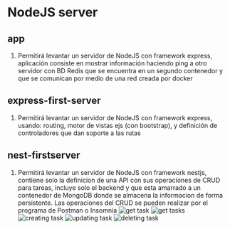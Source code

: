 # NodeJS server
## app
1. Permitirá levantar un servidor de NodeJS con framework express, aplicación consiste en mostrar información haciendo ping a otro servidor con BD Redis que se encuentra en un segundo contenedor y que se comunican por medio de una red creada por docker
## express-first-server
1. Permitirá levantar un servidor de NodeJS con framework express, usando: routing, motor de vistas ejs (con bootstrap), y definición de controladores que dan soporte a las rutas
## nest-firstserver
1. Permitirá levantar un servidor de NodeJS con framework nestjs, contiene solo la definicion de una API con sus operaciones de CRUD para tareas, incluye solo el backend y que esta amarrado a un contenedor de MongoDB donde se almacena la informacion de forma persistente. Las operaciones del CRUD se pueden realizar por el programa de Postman o Insomnia
![get task](https://imgur.com/suDeO2p "Obteniendo tarea")
![get tasks](https://imgur.com/EWiZ2Lm "Obteniendo tareas")
![creating task](https://imgur.com/XlyumAs "Creando tarea")
![updating task](https://imgur.com/TugbALx "Actualizando tarea")
![deleting task](https://imgur.com/b8ABr2m "Eliminando tarea")